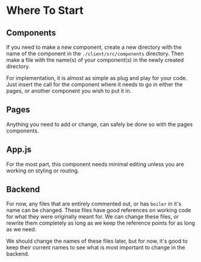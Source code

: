 # **Where To Start**

## Components

If you need to make a new component, create a new directory with the name of the component in the `./client/src/components` directory. Then make a file with the name(s) of your component(s) in the newly created directory.

For implementation, it is almost as simple as plug and play for your code. Just insert the call for the component where it needs to go in either the pages, or another component you wish to put it in.

## Pages

Anything you need to add or change, can safely be done so with the pages components.

## App.js

For the most part, this component needs minimal editing unless you are working on styling or routing.

## Backend

For now, any files that are entirely commented out, or has `boiler` in it's name can be changed. These files have good references on working code for what they were originally meant for. We can change these files, or rewrite them completely as long as we keep the reference points for as long as we need.

We should change the names of these files later, but for now, it's good to keep their current names to see what is most important to change in the backend.